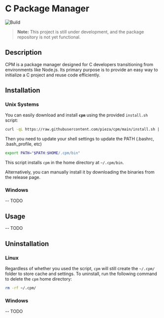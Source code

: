 # C Package Manager

![Build](https://github.com/pieza/cpm/actions/workflows/release.yml/badge.svg)

> **Note:** This project is still under development, and the package repository is not yet functional.

## Description

CPM is a package manager designed for C developers transitioning from environments like Node.js. Its primary purpose is to provide an easy way to initialize a C project and reuse code efficiently.

## Installation

### Unix Systems

You can easily download and install **`cpm`** using the provided `install.sh` script:

```bash
curl -qL https://raw.githubusercontent.com/pieza/cpm/main/install.sh | bash
```
Then you need to update your shell settings to update the PATH (.bashrc, .bash_profile, etc)
```bash
export PATH="$PATH:$HOME/.cpm/bin"
```

This script installs `cpm` in the home directory at `~/.cpm/bin`.

Alternatively, you can manually install it by downloading the binaries from the release page.

### Windows
-- TODO

## Usage
-- TODO

## Uninstallation

### Linux

Regardless of whether you used the script, `cpm` will still create the `~/.cpm/` folder to store cache and settings. To uninstall, run the following command to delete the `cpm` home directory:

```bash
rm -rf ~/.cpm/
```

### Windows
-- TODO
